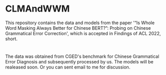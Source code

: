 # CLMAndWWM
This repository contains the data and models from the paper '“Is Whole Word Masking Always Better for Chinese BERT?”: Probing on Chinese Grammatical Error Correction', which is accepted in Findings of ACL 2022, short.
#
The data was obtained from CGED's benchmark for Chinese Grammatical Error Diagnosis and subsequently processed by us.
The models will be realeased soon. Or you can sent email to me for discussion.
